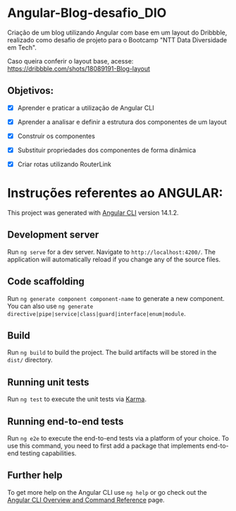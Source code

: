 # Angular-Blog-desafio_DIO
Criação de um blog utilizando Angular com base em um layout do Dribbble, realizado como desafio de projeto para o Bootcamp "NTT Data Diversidade em Tech".

Caso queira conferir o layout base, acesse: https://dribbble.com/shots/18089191-Blog-layout

## Objetivos:

- [x] Aprender e praticar a utilização de Angular CLI
- [x] Aprender a analisar e definir a estrutura dos componentes de um layout 
- [x] Construir os componentes 
- [x] Substituir propriedades dos componentes de forma dinâmica
- [x] Criar rotas utilizando RouterLink


# Instruções referentes ao ANGULAR:

This project was generated with [Angular CLI](https://github.com/angular/angular-cli) version 14.1.2.

## Development server

Run `ng serve` for a dev server. Navigate to `http://localhost:4200/`. The application will automatically reload if you change any of the source files.

## Code scaffolding

Run `ng generate component component-name` to generate a new component. You can also use `ng generate directive|pipe|service|class|guard|interface|enum|module`.

## Build

Run `ng build` to build the project. The build artifacts will be stored in the `dist/` directory.

## Running unit tests

Run `ng test` to execute the unit tests via [Karma](https://karma-runner.github.io).

## Running end-to-end tests

Run `ng e2e` to execute the end-to-end tests via a platform of your choice. To use this command, you need to first add a package that implements end-to-end testing capabilities.

## Further help

To get more help on the Angular CLI use `ng help` or go check out the [Angular CLI Overview and Command Reference](https://angular.io/cli) page.
